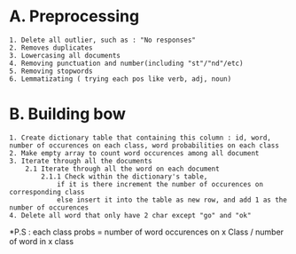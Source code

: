 # A. Preprocessing
    1. Delete all outlier, such as : "No responses"
    2. Removes duplicates
    3. Lowercasing all documents
    4. Removing punctuation and number(including "st"/"nd"/etc)
    5. Removing stopwords
    6. Lemmatizating ( trying each pos like verb, adj, noun)
# B. Building bow
    1. Create dictionary table that containing this column : id, word, number of occurences on each class, word probabilities on each class 
    2. Make empty array to count word occurences among all document
    3. Iterate through all the documents
        2.1 Iterate through all the word on each document
            2.1.1 Check within the dictionary's table, 
                if it is there increment the number of occurences on corresponding class
                else insert it into the table as new row, and add 1 as the number of occurences
    4. Delete all word that only have 2 char except "go" and "ok"


*P.S : each class probs = number of word occurences on x Class / number of word in x class